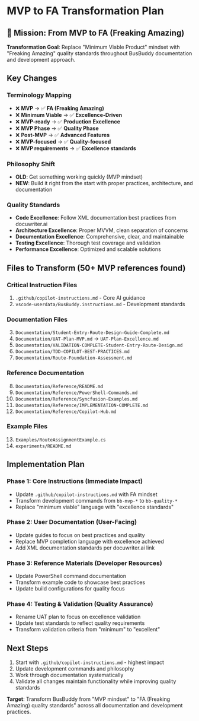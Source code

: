 # MVP to FA Transformation Plan

## 🎯 **Mission: From MVP to FA (Freaking Amazing)**

**Transformation Goal**: Replace "Minimum Viable Product" mindset with "Freaking Amazing" quality standards throughout BusBuddy documentation and development approach.

## **Key Changes**

### **Terminology Mapping**

- ❌ **MVP** → ✅ **FA (Freaking Amazing)**
- ❌ **Minimum Viable** → ✅ **Excellence-Driven**
- ❌ **MVP-ready** → ✅ **Production Excellence**
- ❌ **MVP Phase** → ✅ **Quality Phase**
- ❌ **Post-MVP** → ✅ **Advanced Features**
- ❌ **MVP-focused** → ✅ **Quality-focused**
- ❌ **MVP requirements** → ✅ **Excellence standards**

### **Philosophy Shift**

- **OLD**: Get something working quickly (MVP mindset)
- **NEW**: Build it right from the start with proper practices, architecture, and documentation

### **Quality Standards**

- **Code Excellence**: Follow XML documentation best practices from docuwriter.ai
- **Architecture Excellence**: Proper MVVM, clean separation of concerns
- **Documentation Excellence**: Comprehensive, clear, and maintainable
- **Testing Excellence**: Thorough test coverage and validation
- **Performance Excellence**: Optimized and scalable solutions

## **Files to Transform** (50+ MVP references found)

### **Critical Instruction Files**

1. `.github/copilot-instructions.md` - Core AI guidance
2. `vscode-userdata/BusBuddy.instructions.md` - Development standards

### **Documentation Files**

3. `Documentation/Student-Entry-Route-Design-Guide-Complete.md`
4. `Documentation/UAT-Plan-MVP.md` → `UAT-Plan-Excellence.md`
5. `Documentation/VALIDATION-COMPLETE-Student-Entry-Route-Design.md`
6. `Documentation/TDD-COPILOT-BEST-PRACTICES.md`
7. `Documentation/Route-Foundation-Assessment.md`

### **Reference Documentation**

8. `Documentation/Reference/README.md`
9. `Documentation/Reference/PowerShell-Commands.md`
10. `Documentation/Reference/Syncfusion-Examples.md`
11. `Documentation/Reference/IMPLEMENTATION-COMPLETE.md`
12. `Documentation/Reference/Copilot-Hub.md`

### **Example Files**

13. `Examples/RouteAssignmentExample.cs`
14. `experiments/README.md`

## **Implementation Plan**

### **Phase 1: Core Instructions** (Immediate Impact)

- Update `.github/copilot-instructions.md` with FA mindset
- Transform development commands from `bb-mvp-*` to `bb-quality-*`
- Replace "minimum viable" language with "excellence standards"

### **Phase 2: User Documentation** (User-Facing)

- Update guides to focus on best practices and quality
- Replace MVP completion language with excellence achieved
- Add XML documentation standards per docuwriter.ai link

### **Phase 3: Reference Materials** (Developer Resources)

- Update PowerShell command documentation
- Transform example code to showcase best practices
- Update build configurations for quality focus

### **Phase 4: Testing & Validation** (Quality Assurance)

- Rename UAT plan to focus on excellence validation
- Update test standards to reflect quality requirements
- Transform validation criteria from "minimum" to "excellent"

## **Next Steps**

1. Start with `.github/copilot-instructions.md` - highest impact
2. Update development commands and philosophy
3. Work through documentation systematically
4. Validate all changes maintain functionality while improving quality standards

**Target**: Transform BusBuddy from "MVP mindset" to "FA (Freaking Amazing) quality standards" across all documentation and development practices.
